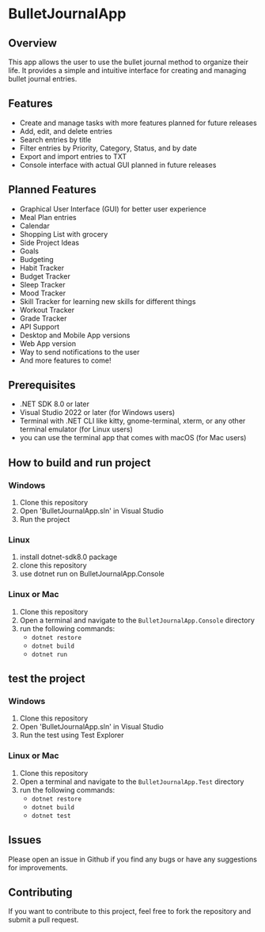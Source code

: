 # BulletJournalApp

## Overview
This app allows the user to use the bullet journal method to organize their life.
It provides a simple and intuitive interface for creating and managing bullet journal entries.

## Features
- Create and manage tasks with more features planned for future releases
- Add, edit, and delete entries
- Search entries by title
- Filter entries by Priority, Category, Status, and by date
- Export and import entries to TXT
- Console interface with actual GUI planned in future releases

## Planned Features
- Graphical User Interface (GUI) for better user experience
- Meal Plan entries
- Calendar
- Shopping List with grocery
- Side Project Ideas
- Goals
- Budgeting
- Habit Tracker
- Budget Tracker
- Sleep Tracker
- Mood Tracker
- Skill Tracker for learning new skills for different things
- Workout Tracker
- Grade Tracker
- API Support
- Desktop and Mobile App versions
- Web App version
- Way to send notifications to the user
- And more features to come!

## Prerequisites
- .NET SDK 8.0 or later
- Visual Studio 2022 or later (for Windows users)
- Terminal with .NET CLI like kitty, gnome-terminal, xterm, or any other terminal emulator (for Linux users)
- you can use the terminal app that comes with macOS (for Mac users)

## How to build and run project

### Windows
1. Clone this repository
2. Open 'BulletJournalApp.sln' in Visual Studio
3. Run the project
### Linux
1. install dotnet-sdk8.0 package
2. clone this repository
3. use dotnet run on BulletJournalApp.Console

### Linux or Mac
1. Clone this repository
2. Open a terminal and navigate to the `BulletJournalApp.Console` directory
3. run the following commands:
	- `dotnet restore`
	- `dotnet build`
	- `dotnet run`

## test the project

### Windows
1. Clone this repository
2. Open 'BulletJournalApp.sln' in Visual Studio
3. Run the test using Test Explorer

### Linux or Mac
1. Clone this repository
1. Open a terminal and navigate to the `BulletJournalApp.Test` directory
1. run the following commands:
   - `dotnet restore`
   - `dotnet build`
   - `dotnet test`


## Issues
Please open an issue in Github if you find any bugs or have any suggestions for improvements.

## Contributing
If you want to contribute to this project, feel free to fork the repository and submit a pull request.
